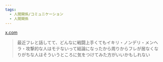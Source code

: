 ```yaml
---
tags:
  - 人間関係/コミュニケーション
  - 人間関係
---
```

[x.com](https://x.com/2727_275/status/1818897781404381393)

>最近フレと話してて、どんなに戦闘上手くてもイキリ・ノンデリ・メンヘラ・攻撃的な人はモテないって結論になったから周りからフレが居なくなりがちな人はそういうところに気をつけてみた方がいいかもしれない

